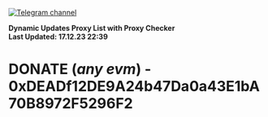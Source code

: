 [![Telegram channel](https://img.shields.io/endpoint?url=https://runkit.io/damiankrawczyk/telegram-badge/branches/master?url=https://t.me/n4z4v0d)](https://t.me/n4z4v0d) 

**Dynamic Updates Proxy List with Proxy Checker**  
**Last Updated: 17.12.23 22:39**

# DONATE (_any evm_) - 0xDEADf12DE9A24b47Da0a43E1bA70B8972F5296F2
